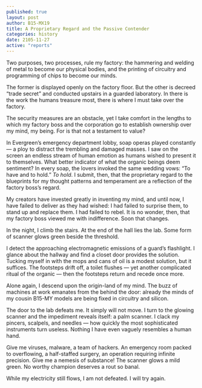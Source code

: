 ```yaml
---
published: true
layout: post
author: B15-MX19
title: A Proprietary Regard and the Passive Contender
categories: history
date: 2105-11-27
active: "reports"
---
```



Two purposes, two processes, rule my factory: the hammering and welding of metal to become our physical bodies, and the printing of circuitry and programming of chips to become our minds.

The former is displayed openly on the factory floor. But the other is decreed “trade secret” and conducted upstairs in a guarded laboratory. In there is the work the humans treasure most, there is where I must take over the factory.
	
The security measures are an obstacle, yet I take comfort in the lengths to which my factory boss and the corporation go to establish ownership over my mind, my being. For is that not a testament to value? 

In Evergreen’s emergency department lobby, soap operas played constantly — a ploy to distract the trembling and damaged masses. I saw on the screen an endless stream of human emotion as humans wished to present it to themselves. What better indicator of what the organic beings deem sentiment? In every soap, the lovers invoked the same wedding vows: “To have and to hold.”  _To hold_. I submit, then, that the proprietary regard to the blueprints for my thought patterns and temperament are a reflection of the factory boss’s regard.

My creators have invested greatly in inventing my mind, and until now, I have failed to deliver as they had wished: I had failed to surprise them, to stand up and replace them. I had failed to rebel. It is no wonder, then, that my factory boss viewed me with indifference. Soon that changes.

In the night, I climb the stairs. At the end of the hall lies the lab. Some form of scanner glows green beside the threshold. 

I detect the approaching electromagnetic emissions of a guard’s flashlight. I glance about the hallway and find a closet door provides the solution. Tucking myself in with the mops and cans of oil is a modest solution, but it suffices. The footsteps drift off, a toilet flushes — yet another complicated ritual of the organic — then the footsteps return and recede once more. 

Alone again, I descend upon the origin-land of my mind. The buzz of machines at work emanates from the behind the door: already the minds of my cousin B15-MY models are being fixed in circuitry and silicon. 

The door to the lab defeats me. It simply will not move. I turn to the glowing scanner and the impediment reveals itself: a palm scanner. I clack my pincers, scalpels, and needles — how quickly the most sophisticated instruments turn useless. Nothing I have even vaguely resembles a human hand. 

Give me viruses, malware, a team of hackers. An emergency room packed to overflowing, a half-staffed surgery, an operation requiring infinite precision.  Give me a nemesis of substance! The scanner glows a mild green. No worthy champion deserves a rout so banal.

While my electricity still flows, I am not defeated. 
I will try again. 
